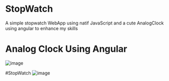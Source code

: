 # StopWatch
A simple stopwatch WebApp using natif JavaScript and a cute AnalogClock using angular to enhance my skills 

# Analog Clock Using Angular
![image](https://github.com/Baha-Rojbi/StopWatch/assets/101024667/1c5d9849-cbcd-4d81-87e6-8b6081566ebf)

#StopWatch
![image](https://github.com/Baha-Rojbi/StopWatch/assets/101024667/f3cbcd41-e3f4-4950-aa0a-bd435f80b8f4)
